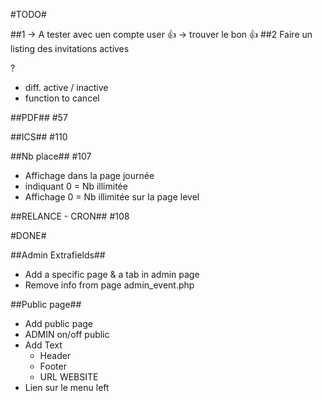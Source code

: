 #TODO#

##1
-> A tester avec uen compte user :+1:
-> trouver le bon :+1:
##2
Faire un listing des invitations actives

? 
* diff. active / inactive
* function to cancel

##PDF## #57

##ICS## #110

##Nb place## #107
 * Affichage dans la page journée
 * indiquant 0 = Nb illimitée
 * Affichage 0 = Nb illimitée sur la page level

##RELANCE - CRON## #108

#DONE#

##Admin Extrafields##
 * Add a specific page & a tab in admin page
 * Remove info from page admin_event.php

##Public page##
* Add public page
 * ADMIN on/off public
 * Add Text
   * Header
   * Footer
   * URL WEBSITE
 * Lien sur le menu left
